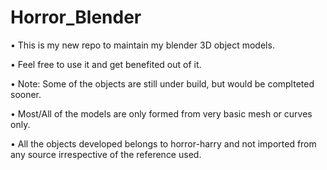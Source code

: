 # Horror_Blender

• This is my new repo to maintain my blender 3D object models.

• Feel free to use it and get benefited out of it.

• Note: Some of the objects are still under build, but would be complteted sooner.

• Most/All of the models are only formed from very basic mesh or curves only.

• All the objects developed belongs to horror-harry and not imported from any source irrespective of the reference used.
